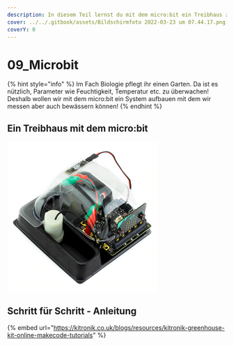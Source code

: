 ```yaml
---
description: In diesem Teil lernst du mit dem micro:bit ein Treibhaus zu bauen.
cover: ../../.gitbook/assets/Bildschirmfoto 2022-03-23 um 07.44.17.png
coverY: 0
---
```


# 09\_Microbit



{% hint style="info" %}
Im Fach Biologie pflegt ihr einen Garten. Da ist es nützlich, Parameter wie Feuchtigkeit, Temperatur etc. zu überwachen! Deshalb wollen wir mit dem micro:bit ein System aufbauen mit dem wir messen aber auch bewässern können!
{% endhint %}

## Ein Treibhaus mit dem micro:bit

<div align="left">

<img src="../../.gitbook/assets/grafik (53).png" alt="">

</div>

## Schritt für Schritt - Anleitung

{% embed url="https://kitronik.co.uk/blogs/resources/kitronik-greenhouse-kit-online-makecode-tutorials" %}
